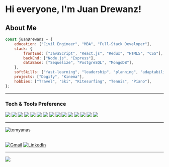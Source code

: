 # Hi everyone, I'm Juan Drewanz!

<h2> About Me </h2>

```javascript 
const juanDrewanz = {
    education: ["Civil Engineer", "MBA", "Full-Stack Developer"],
    stack: {
        frontEnd: ["JavaScript", "React.js", "Redux", "HTML5", "CSS"],
        backEnd: ["Node.js", "Express"],
        dataBase: ["Sequelize", "PostgreSQL", "MongoDB"],
    },    
    softSkills: ["fast-learning", "leadership", "planning", "adaptability", "proactivity", "communication"],
    projects: ["Dogify", "Kinema"],
    hobbies: ["Travel", "Ski", "Kitesurfing", "Tennis", "Piano"],
};
```
---

### Tech & Tools Preference
<div>
<img src = "https://img.shields.io/badge/JavaScript-323330?style=for-the-badge&logo=javascript&logoColor=F7DF1E"> 
<img src = "https://img.shields.io/badge/React-20232A?style=for-the-badge&logo=react&logoColor=61DAFB">
<img src="https://img.shields.io/badge/Node.js-43853D?style=for-the-badge&logo=node.js&logoColor=white">
<img src="https://img.shields.io/badge/Express.js-404D59?style=for-the-badge">
<img src="https://img.shields.io/badge/PostgreSQL-316192?style=for-the-badge&logo=postgresql&logoColor=white">
<img src="	https://img.shields.io/badge/HTML5-E34F26?style=for-the-badge&logo=html5&logoColor=white">
<img src="	https://img.shields.io/badge/CSS3-1572B6?style=for-the-badge&logo=css3&logoColor=white">
<img src="https://img.shields.io/badge/TypeScript-007ACC?style=for-the-badge&logo=typescript&logoColor=white">
<img src="https://img.shields.io/badge/-npm-CB3837?style=flat-square&logo=npm">
<img src="https://img.shields.io/badge/Redux-593D88?style=for-the-badge&logo=redux&logoColor=white">
<img src="https://img.shields.io/badge/React_Router-CA4245?style=for-the-badge&logo=react-router&logoColor=white">
<img src="https://img.shields.io/badge/PostgreSQL-316192?style=for-the-badge&logo=postgresql&logoColor=white">
<img src="https://img.shields.io/badge/SQLite-07405E?style=for-the-badge&logo=sqlite&logoColor=white">
<img src="https://img.shields.io/badge/Heroku-430098?style=for-the-badge&logo=heroku&logoColor=white">
<img src="https://img.shields.io/badge/GitHub-F44336?style=for-the-badge&logo=github&logoColor=white">
</div>

---



<p><img align="left" src="https://github-readme-stats.vercel.app/api/top-langs/?username=tomyanas&theme=blue-green" alt="tomyanas" /></p>

<!-- <p>&nbsp;<img align="center" src="https://github-readme-stats.vercel.app/api?username=tomyanas&show_icons=true&locale=en" alt="tomyanas" /></p> -->

<br>
<br>

[![Gmail](https://img.shields.io/badge/-GMAIL-D14836?style=for-the-badge&logo=gmail&logoColor=white)](mailto:juandrewanz@gmail.com)
[![LinkedIn](https://img.shields.io/badge/-LINKEDIN-0077B5?style=for-the-badge&logo=linkedin&logoColor=white)](https://www.linkedin.com/in/juan-francisco-drewanz-7b099226/)

---


<img src="http://ForTheBadge.com/images/badges/built-with-love.svg">